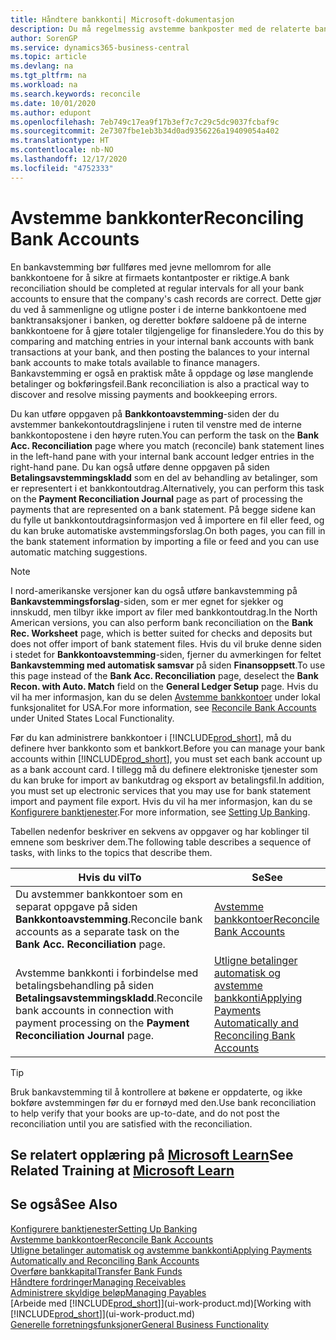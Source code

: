 ```yaml
---
title: Håndtere bankkonti| Microsoft-dokumentasjon
description: Du må regelmessig avstemme bankposter med de relaterte banktransaksjonene i bankkontiene.
author: SorenGP
ms.service: dynamics365-business-central
ms.topic: article
ms.devlang: na
ms.tgt_pltfrm: na
ms.workload: na
ms.search.keywords: reconcile
ms.date: 10/01/2020
ms.author: edupont
ms.openlocfilehash: 7eb749c17ea9f17b3ef7c7c29c5dc9037fcbaf9c
ms.sourcegitcommit: 2e7307fbe1eb3b34d0ad9356226a19409054a402
ms.translationtype: HT
ms.contentlocale: nb-NO
ms.lasthandoff: 12/17/2020
ms.locfileid: "4752333"
---
```

# <a name="reconciling-bank-accounts"></a><span data-ttu-id="de175-103">Avstemme bankkonter</span><span class="sxs-lookup"><span data-stu-id="de175-103">Reconciling Bank Accounts</span></span>

<span data-ttu-id="de175-104">En bankavstemming bør fullføres med jevne mellomrom for alle bankkontoene for å sikre at firmaets kontantposter er riktige.</span><span class="sxs-lookup"><span data-stu-id="de175-104">A bank reconciliation should be completed at regular intervals for all your bank accounts to ensure that the company's cash records are correct.</span></span> <span data-ttu-id="de175-105">Dette gjør du ved å sammenligne og utligne poster i de interne bankkontoene med banktransaksjoner i banken, og deretter bokføre saldoene på de interne bankkontoene for å gjøre totaler tilgjengelige for finansledere.</span><span class="sxs-lookup"><span data-stu-id="de175-105">You do this by comparing and matching entries in your internal bank accounts with bank transactions at your bank, and then posting the balances to your internal bank accounts to make totals available to finance managers.</span></span> <span data-ttu-id="de175-106">Bankavstemming er også en praktisk måte å oppdage og løse manglende betalinger og bokføringsfeil.</span><span class="sxs-lookup"><span data-stu-id="de175-106">Bank reconciliation is also a practical way to discover and resolve missing payments and bookkeeping errors.</span></span>

<span data-ttu-id="de175-107">Du kan utføre oppgaven på **Bankkontoavstemming**-siden der du avstemmer bankekontoutdragslinjene i ruten til venstre med de interne bankkontopostene i den høyre ruten.</span><span class="sxs-lookup"><span data-stu-id="de175-107">You can perform the task on the **Bank Acc. Reconciliation** page where you match (reconcile) bank statement lines in the left-hand pane with your internal bank account ledger entries in the right-hand pane.</span></span> <span data-ttu-id="de175-108">Du kan også utføre denne oppgaven på siden **Betalingsavstemmingskladd** som en del av behandling av betalinger, som er representert i et bankkontoutdrag.</span><span class="sxs-lookup"><span data-stu-id="de175-108">Alternatively, you can perform this task on the **Payment Reconciliation Journal** page as part of processing the payments that are represented on a bank statement.</span></span> <span data-ttu-id="de175-109">På begge sidene kan du fylle ut bankkontoutdragsinformasjon ved å importere en fil eller feed, og du kan bruke automatiske avstemmingsforslag.</span><span class="sxs-lookup"><span data-stu-id="de175-109">On both pages, you can fill in the bank statement information by importing a file or feed and you can use automatic matching suggestions.</span></span>

> [!NOTE]  
> <span data-ttu-id="de175-110">I nord-amerikanske versjoner kan du også utføre bankavstemming på **Bankavstemmingsforslag**-siden, som er mer egnet for sjekker og innskudd, men tilbyr ikke import av filer med bankkontoutdrag.</span><span class="sxs-lookup"><span data-stu-id="de175-110">In the North American versions, you can also perform bank reconciliation on the **Bank Rec. Worksheet** page, which is better suited for checks and deposits but does not offer import of bank statement files.</span></span> <span data-ttu-id="de175-111">Hvis du vil bruke denne siden i stedet for **Bankkontoavstemming**-siden, fjerner du avmerkingen for feltet **Bankavstemming med automatisk samsvar** på siden **Finansoppsett**.</span><span class="sxs-lookup"><span data-stu-id="de175-111">To use this page instead of the **Bank Acc. Reconciliation** page, deselect the **Bank Recon. with Auto. Match** field on the **General Ledger Setup** page.</span></span> <span data-ttu-id="de175-112">Hvis du vil ha mer informasjon, kan du se delen [Avstemme bankkontoer](LocalFunctionality/UnitedStates/how-to-reconcile-bank-accounts.md) under lokal funksjonalitet for USA.</span><span class="sxs-lookup"><span data-stu-id="de175-112">For more information, see [Reconcile Bank Accounts](LocalFunctionality/UnitedStates/how-to-reconcile-bank-accounts.md) under United States Local Functionality.</span></span>

<span data-ttu-id="de175-113">Før du kan administrere bankkontoer i [!INCLUDE[prod_short](includes/prod_short.md)], må du definere hver bankkonto som et bankkort.</span><span class="sxs-lookup"><span data-stu-id="de175-113">Before you can manage your bank accounts within [!INCLUDE[prod_short](includes/prod_short.md)], you must set each bank account up as a bank account card.</span></span> <span data-ttu-id="de175-114">I tillegg må du definere elektroniske tjenester som du kan bruke for import av bankutdrag og eksport av betalingsfil.</span><span class="sxs-lookup"><span data-stu-id="de175-114">In addition, you must set up electronic services that you may use for bank statement import and payment file export.</span></span> <span data-ttu-id="de175-115">Hvis du vil ha mer informasjon, kan du se [Konfigurere banktjenester](bank-setup-banking.md).</span><span class="sxs-lookup"><span data-stu-id="de175-115">For more information, see [Setting Up Banking](bank-setup-banking.md).</span></span>

<span data-ttu-id="de175-116">Tabellen nedenfor beskriver en sekvens av oppgaver og har koblinger til emnene som beskriver dem.</span><span class="sxs-lookup"><span data-stu-id="de175-116">The following table describes a sequence of tasks, with links to the topics that describe them.</span></span>

| <span data-ttu-id="de175-117">Hvis du vil</span><span class="sxs-lookup"><span data-stu-id="de175-117">To</span></span> | <span data-ttu-id="de175-118">Se</span><span class="sxs-lookup"><span data-stu-id="de175-118">See</span></span> |
| --- | --- |
| <span data-ttu-id="de175-119">Du avstemmer bankkontoer som en separat oppgave på siden **Bankkontoavstemming**.</span><span class="sxs-lookup"><span data-stu-id="de175-119">Reconcile bank accounts as a separate task on the **Bank Acc. Reconciliation** page.</span></span> |[<span data-ttu-id="de175-120">Avstemme bankkontoer</span><span class="sxs-lookup"><span data-stu-id="de175-120">Reconcile Bank Accounts</span></span>](bank-how-reconcile-bank-accounts-separately.md) |
| <span data-ttu-id="de175-121">Avstemme bankkonti i forbindelse med betalingsbehandling på siden **Betalingsavstemmingskladd**.</span><span class="sxs-lookup"><span data-stu-id="de175-121">Reconcile bank accounts in connection with payment processing on the **Payment Reconciliation Journal** page.</span></span> |[<span data-ttu-id="de175-122">Utligne betalinger automatisk og avstemme bankkonti</span><span class="sxs-lookup"><span data-stu-id="de175-122">Applying Payments Automatically and Reconciling Bank Accounts</span></span>](receivables-apply-payments-auto-reconcile-bank-accounts.md) |

> [!TIP]
> <span data-ttu-id="de175-123">Bruk bankavstemming til å kontrollere at bøkene er oppdaterte, og ikke bokføre avstemmingen før du er fornøyd med den.</span><span class="sxs-lookup"><span data-stu-id="de175-123">Use bank reconciliation to help verify that your books are up-to-date, and do not post the reconciliation until you are satisfied with the reconciliation.</span></span>

## <a name="see-related-training-at-microsoft-learn"></a><span data-ttu-id="de175-124">Se relatert opplæring på [Microsoft Learn](/learn/paths/reconcile-bank-accounts-dynamics-365-business-central/)</span><span class="sxs-lookup"><span data-stu-id="de175-124">See Related Training at [Microsoft Learn](/learn/paths/reconcile-bank-accounts-dynamics-365-business-central/)</span></span>

## <a name="see-also"></a><span data-ttu-id="de175-125">Se også</span><span class="sxs-lookup"><span data-stu-id="de175-125">See Also</span></span>

[<span data-ttu-id="de175-126">Konfigurere banktjenester</span><span class="sxs-lookup"><span data-stu-id="de175-126">Setting Up Banking</span></span>](bank-setup-banking.md)  
[<span data-ttu-id="de175-127">Avstemme bankkontoer</span><span class="sxs-lookup"><span data-stu-id="de175-127">Reconcile Bank Accounts</span></span>](bank-how-reconcile-bank-accounts-separately.md)  
[<span data-ttu-id="de175-128">Utligne betalinger automatisk og avstemme bankkonti</span><span class="sxs-lookup"><span data-stu-id="de175-128">Applying Payments Automatically and Reconciling Bank Accounts</span></span>](receivables-apply-payments-auto-reconcile-bank-accounts.md)  
[<span data-ttu-id="de175-129">Overføre bankkapital</span><span class="sxs-lookup"><span data-stu-id="de175-129">Transfer Bank Funds</span></span>](bank-how-transfer-bank-funds.md)  
[<span data-ttu-id="de175-130">Håndtere fordringer</span><span class="sxs-lookup"><span data-stu-id="de175-130">Managing Receivables</span></span>](receivables-manage-receivables.md)  
[<span data-ttu-id="de175-131">Administrere skyldige beløp</span><span class="sxs-lookup"><span data-stu-id="de175-131">Managing Payables</span></span>](payables-manage-payables.md)  
<span data-ttu-id="de175-132">[Arbeide med [!INCLUDE[prod_short](includes/prod_short.md)]](ui-work-product.md)</span><span class="sxs-lookup"><span data-stu-id="de175-132">[Working with [!INCLUDE[prod_short](includes/prod_short.md)]](ui-work-product.md)</span></span>  
[<span data-ttu-id="de175-133">Generelle forretningsfunksjoner</span><span class="sxs-lookup"><span data-stu-id="de175-133">General Business Functionality</span></span>](ui-across-business-areas.md)
